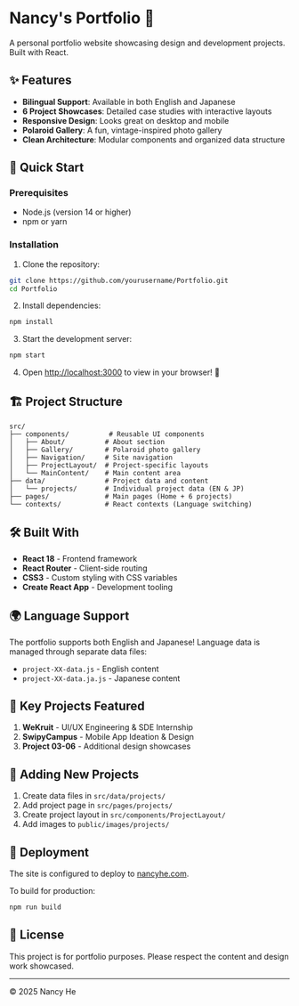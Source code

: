 # Nancy's Portfolio 🎨

A personal portfolio website showcasing design and development projects. Built with React.

## ✨ Features

- **Bilingual Support**: Available in both English and Japanese
- **6 Project Showcases**: Detailed case studies with interactive layouts
- **Responsive Design**: Looks great on desktop and mobile
- **Polaroid Gallery**: A fun, vintage-inspired photo gallery
- **Clean Architecture**: Modular components and organized data structure

## 🚀 Quick Start

### Prerequisites
- Node.js (version 14 or higher)
- npm or yarn

### Installation

1. Clone the repository:
```bash
git clone https://github.com/yourusername/Portfolio.git
cd Portfolio
```

2. Install dependencies:
```bash
npm install
```

3. Start the development server:
```bash
npm start
```

4. Open [http://localhost:3000](http://localhost:3000) to view in your browser! 🎉

## 🏗️ Project Structure

```
src/
├── components/          # Reusable UI components
│   ├── About/          # About section
│   ├── Gallery/        # Polaroid photo gallery
│   ├── Navigation/     # Site navigation
│   ├── ProjectLayout/  # Project-specific layouts
│   └── MainContent/    # Main content area
├── data/               # Project data and content
│   └── projects/       # Individual project data (EN & JP)
├── pages/              # Main pages (Home + 6 projects)
└── contexts/           # React contexts (Language switching)
```

## 🛠️ Built With

- **React 18** - Frontend framework
- **React Router** - Client-side routing
- **CSS3** - Custom styling with CSS variables
- **Create React App** - Development tooling

## 🌍 Language Support

The portfolio supports both English and Japanese! Language data is managed through separate data files:
- `project-XX-data.js` - English content
- `project-XX-data.ja.js` - Japanese content

## 🎯 Key Projects Featured

1. **WeKruit** - UI/UX Engineering & SDE Internship
2. **SwipyCampus** - Mobile App Ideation & Design
3. **Project 03-06** - Additional design showcases

## 📝 Adding New Projects

1. Create data files in `src/data/projects/`
2. Add project page in `src/pages/projects/`
3. Create project layout in `src/components/ProjectLayout/`
4. Add images to `public/images/projects/`

## 🚢 Deployment

The site is configured to deploy to [nancyhe.com](https://nancyhe.com).

To build for production:
```bash
npm run build
```

## 📄 License

This project is for portfolio purposes. Please respect the content and design work showcased.

---

© 2025 Nancy He
